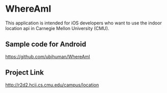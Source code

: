# WhereAmI
This application is intended for iOS developers who want to use the indoor location api in Carnegie Mellon University (CMU).

## Sample code for Android
https://github.com/ubihuman/WhereAmI

## Project Link
http://r2d2.hcii.cs.cmu.edu/campus/location
